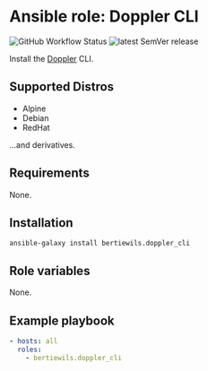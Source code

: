 # Ansible role: Doppler CLI

![GitHub Workflow Status](https://img.shields.io/github/actions/workflow/status/bertiewils/ansible-role-doppler-cli/test.yml?label=tests)
![latest SemVer release](https://img.shields.io/github/v/release/bertiewils/ansible-role-doppler-cli?label=latest)


Install the [Doppler](https://www.doppler.com) CLI.

## Supported Distros

- Alpine
- Debian
- RedHat

...and derivatives.

## Requirements

None.

## Installation

```
ansible-galaxy install bertiewils.doppler_cli
```

## Role variables

None.

## Example playbook

```yml
- hosts: all
  roles:
    - bertiewils.doppler_cli
```
